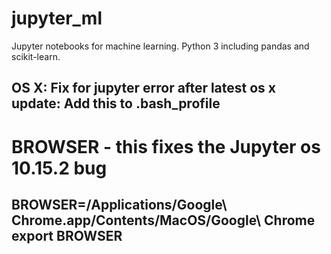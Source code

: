 # jupyter_ml
Jupyter notebooks for machine learning. Python 3 including pandas and scikit-learn.

OS X: Fix for jupyter error after latest os x update: Add this to .bash_profile
-----
# BROWSER - this fixes the Jupyter os 10.15.2 bug
BROWSER=/Applications/Google\ Chrome.app/Contents/MacOS/Google\ Chrome
export BROWSER
-----

